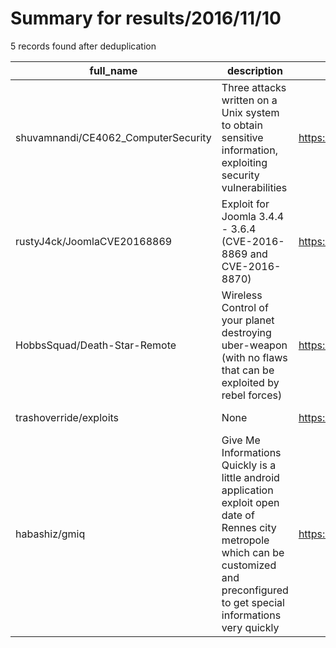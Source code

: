 
# Summary for results/2016/11/10
    
5 records found after deduplication

| full_name | description | html_url | matched_list | matched_count | pushed_at | size | stargazers_count | language | forks_count |
|-------------------------------------|--------------------------------------------------------------------------------------------------------------------------------------------------------------------------------------------|--------------------------------------------------------|---------------------------------|-----------------|---------------------------|--------|--------------------|------------|---------------|
| shuvamnandi/CE4062_ComputerSecurity | Three attacks written on a Unix system to obtain sensitive information, exploiting security vulnerabilities | https://github.com/shuvamnandi/CE4062_ComputerSecurity | ['exploit'] | 1 | 2016-11-10 14:20:34+00:00 | 6 | 0 | Python | 0 |
| rustyJ4ck/JoomlaCVE20168869 | Exploit for Joomla 3.4.4 - 3.6.4 (CVE-2016-8869 and CVE-2016-8870) | https://github.com/rustyJ4ck/JoomlaCVE20168869 | ['cve poc', 'cve-2', 'exploit'] | 3 | 2016-11-10 13:47:45+00:00 | 4 | 7 | PHP | 7 |
| HobbsSquad/Death-Star-Remote | Wireless Control of your planet destroying uber-weapon (with no flaws that can be exploited by rebel forces) | https://github.com/HobbsSquad/Death-Star-Remote | ['exploit'] | 1 | 2016-11-10 15:37:46+00:00 | 0 | 1 | | 0 |
| trashoverride/exploits | None | https://github.com/trashoverride/exploits | ['exploit'] | 1 | 2016-11-10 17:05:05+00:00 | 0 | 0 | Python | 0 |
| habashiz/gmiq | Give Me Informations Quickly is a little android application exploit open date of Rennes city metropole which can be customized and preconfigured to get special informations very quickly | https://github.com/habashiz/gmiq | ['exploit'] | 1 | 2016-11-10 20:20:22+00:00 | 1 | 0 | | 0 |
